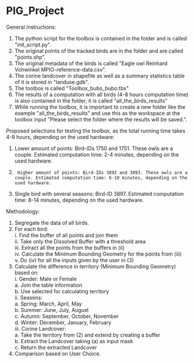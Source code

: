 # PIG_Project
General instructions:
1. 	The python script for the toolbox is contained in the folder and is called "init_script.py".
2. 	The original points of the tracked birds are in the folder and are called "points.shp".
3. 	The original metadata of the birds is called "Eagle owl Reinhard Vohwinkel MPIO-reference-data.csv".
4. 	The corine landcover in shapefile as well as a summary statistics table of it is stored in "landuse.gdb".
5. 	The toolbox is called "Toolbox_bubo_bubo.tbx"
6.	The results of a computation with all birds (4-8 hours computation time) is also contained in the folder, it is called  "all_the_birds_results"
7. 	While running the toolbox, it is important to create a new folder like the example "all_the_birds_results" and use this as the  workspace at the toolbox input "Please select the folder where the results will be saved.".

Proposed selections for testing the toolbox, as the total running time takes 4-8 hours, depending on the used hardware:
1.	 Lower amount of points: Bird-IDs 1750 and 1751. These owls are a couple. Estimated computation time: 2-4 minutes, depending on the used hardware.
2.  	Higher amount of points: Bird-IDs 3892 and 3893. These owls are a couple. Estimated computation time: 6-10 minutes, depending on the used hardware.
3.	Single bird with several seasons: Bird-ID 3897. Estimated computation time: 8-14 minutes, depending on the used hardware.

Methodology:
1.	Segregate the data of all birds.  
2.	For each bird:  
i.	Find the buffer of all points and join them  
ii.	Take only the Dissolved Buffer with a threshold area  
iii.	Extract all the points from the buffers in (ii)  
iv.	Calculate the Minimum Bounding Geometry for the points from (iii)  
v.	Do (iv) for all the inputs given by the user in (3) 
3.	Calculate the difference in territory (Minimum Bounding Geometry) based on:    
i.	Gender: Male or Female  
	a.	Join the table information   
	b.	Use selected for calculating territory  
ii.	Seasons:  
	a.	Spring: March, April, May     
	b.	Summer: June, July, August   
	c.	Autumn: September, October, November  
	d.	Winter: December, January, February  
iii.	Corine Landcover:  
	a.	Take the territory from (2) and extend by creating a buffer  
	b.	Extract the Landcover taking (a) as input mask  
	c.	Return the extracted Landcover  
4.	Comparison based on User Choice.  
